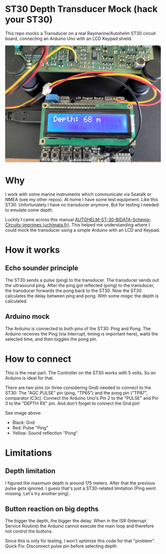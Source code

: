 # ST30 Depth Transducer Mock (hack your ST30)
This repo mocks a Transducer on a real Raymarine/Autohelm ST30 circuit board, connecting an Arduino Uno with an LCD Keypad shield.

!["Arduino Uno with LCD Keypad Shield connected to ST30"](circuit.jpeg "Arduino Uno with LCD Keypad Shield connected to ST30")

# Why
I work with some marine instruments which communicate via Seatalk or NMEA (see my other repos). At home I have some test equipment. Like this ST30. Unfortunately I have no transducer anymore. But for testing I needed to emulate some depth.

Luckily I came across this manual [AUTOHELM-ST-30-BIDATA-Schema-Circuits-imprimes (uchimata.fr)](https://www.uchimata.fr/wp-content/uploads/2014/10/AUTOHELM-ST-30-BIDATA-Schema-Circuits-imprimes.pdf). This helped me understanding where I could mock the transducer using a simple Arduino with an LCD and Keypad.

# How it works
## Echo sounder principle
The ST30 sends a pulse (ping) to the transducer. The transducer sends out the ultrasound ping. After the ping got reflected (pong) to the transducer, the transducer forwards the pong back to the ST30. Now the ST30 calculates the delay between ping and pong. With some *magic* the depth is calculated.

## Arduino mock
The Arduino is connected to both pins of the ST30: Ping and Pong. The Arduino receives the Ping (via Interrupt, timing is important here), waits the selected time, and then toggles the pong pin.

# How to connect
This is the neat part. The Controller on the ST30 works with 5 volts. So an Arduino is ideal for that. 

There are two pins (or three considering Gnd) needed to connect to the ST30: The "AGC PULSE" pin (ping, "TP65") and the pong pin ("TP87", comparator IC3c). 
Connect the Arduino Uno's Pin 2 to the "PULSE" and Pin 3 to the "DEPTH RX" pin. And don't forget to connect the Gnd pin!

See image above:

* Black: Gnd
* Red: Pulse "Ping"
* Yellow: Sound reflection "Pong"

# Limitations
## Depth limitation
I figured the maximum depth is around 175 meters. After that the previous pulse gets ignored. I guess that's just a ST30-related limitation (Ping went missing. Let's try another ping).

## Button reaction on big depths
The bigger the depth, the bigger the delay. When in the ISR (Interrupt Service Routine) the Arduino cannot execute the main loop and therefore not control the buttons.

Since this is only for testing, I won't optimize this code for that "problem". Quick Fix: Disconnect pulse pin before selecting depth
